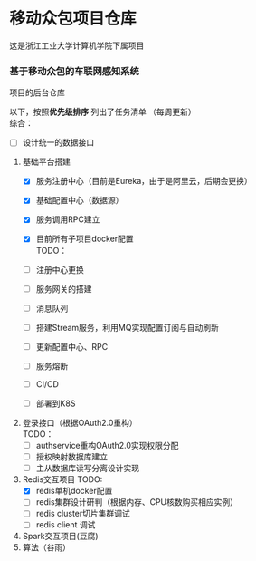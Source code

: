 # 移动众包项目仓库

这是浙江工业大学计算机学院下属项目
### 基于移动众包的车联网感知系统 
项目的后台仓库

以下，按照**优先级排序** 列出了任务清单
（每周更新）  
综合：
+ [ ] 设计统一的数据接口

1. 基础平台搭建  
    + [x] 服务注册中心（目前是Eureka，由于是阿里云，后期会更换）  
    + [x] 基础配置中心（数据源）  
    + [x] 服务调用RPC建立  
    + [x] 目前所有子项目docker配置    
    TODO：
    + [ ] 注册中心更换
    + [ ] 服务网关的搭建
    + [ ] 消息队列
    + [ ] 搭建Stream服务，利用MQ实现配置订阅与自动刷新
    + [ ] 更新配置中心、RPC
    + [ ] 服务熔断
    + [ ] CI/CD
    + [ ] 部署到K8S

    
2. 登录接口（根据OAuth2.0重构）  
     TODO：
      + [ ] authservice重构OAuth2.0实现权限分配
      + [ ] 授权映射数据库建立
      + [ ] 主从数据库读写分离设计实现

3. Redis交互项目
      TODO:
      + [x] redis单机docker配置 
      + [ ] redis集群设计研判（根据内存、CPU核数购买相应实例） 
      + [ ] redis cluster切片集群调试
      + [ ] redis client 调试
     
4. Spark交互项目(豆腐)
5. 算法（谷雨）